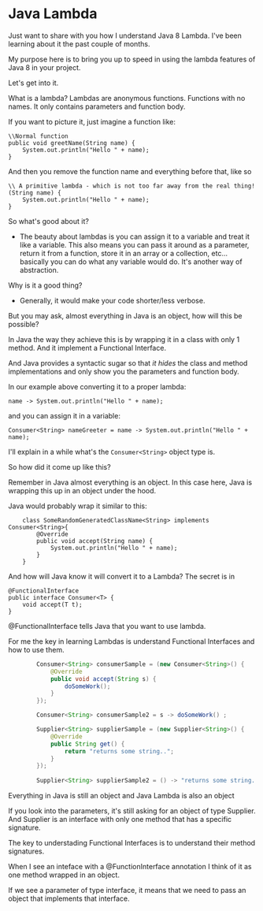 # Java Lambda

Just want to share with you how I understand Java 8 Lambda. I've been learning about it the past couple of months.

My purpose here is to bring you up to speed in using the lambda features of Java 8 in your project.

Let's get into it.

What is a lambda? Lambdas are anonymous functions. Functions with no names. It only contains parameters and function body.

If you want to picture it, just imagine a function like:
```
\\Normal function
public void greetName(String name) {
    System.out.println("Hello " + name);
}
```

And then you remove the function name and everything before that, like so
```
\\ A primitive lambda - which is not too far away from the real thing!
(String name) {
    System.out.println("Hello " + name);
}
```

So what's good about it?
- The beauty about lambdas is you can assign it to a variable and treat it like a variable. This also means you can pass it around as a parameter, return it from a function, store it in an array or a collection, etc... basically you can do what any variable would do. It's another way of abstraction.

Why is it a good thing? 
- Generally, it would make your code shorter/less verbose. 

But you may ask, almost everything in Java is an object, how will this be possible?

In Java the way they achieve this is by wrapping it in a class with only 1 method. And it implement a Functional Interface.

And Java provides a syntactic sugar so that *it hides* the class and method implementations and only show you the parameters and function body.

In our example above converting it to a proper lambda:
```
name -> System.out.println("Hello " + name);
```

and you can assign it in a variable:
```
Consumer<String> nameGreeter = name -> System.out.println("Hello " + name);
```

I'll explain in a while what's the ```Consumer<String>``` object type is.

So how did it come up like this?

Remember in Java almost everything is an object. In this case here, Java is wrapping this up in an object under the hood.

Java would probably wrap it similar to this:
```
    class SomeRandomGeneratedClassName<String> implements Consumer<String>{
        @Override
        public void accept(String name) {
            System.out.println("Hello " + name);
        }
    }
```

And how will Java know it will convert it to a Lambda? The secret is in 


```
@FunctionalInterface
public interface Consumer<T> {
    void accept(T t);
}    
```

@FunctionalInterface tells Java that you want to use lambda.

For me the key in learning Lambdas is understand Functional Interfaces and how to use them.

```Java
        Consumer<String> consumerSample = (new Consumer<String>() {
            @Override
            public void accept(String s) {
                doSomeWork();
            }
        });

        Consumer<String> consumerSample2 = s -> doSomeWork() ;

        Supplier<String> supplierSample = (new Supplier<String>() {
            @Override
            public String get() {
                return "returns some string..";
            }
        });
        
        Supplier<String> supplierSample2 = () -> "returns some string...";        

```

Everything in Java is still an object and Java Lambda is also an object

If you look into the parameters, it's still asking for an object of type Supplier. And Supplier is an interface with only one method that has a specific signature.

The key to understading Functional Interfaces is to understand their method signatures.

When I see an inteface with a @FunctionInterface annotation I think of it as one method wrapped in an object.

If we see a parameter of type interface, it means that we need to pass an object that implements that interface.